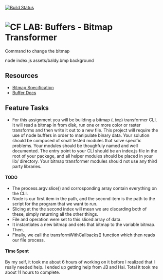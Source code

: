 [![Build Status](https://www.travis-ci.com/mattoattacko/lab-04.svg?branch=master)](https://www.travis-ci.com/mattoattacko/lab-04)

![CF](http://i.imgur.com/7v5ASc8.png) LAB: Buffers - Bitmap Transformer
=======================================================================
Command to change the bitmap

node index.js assets/baldy.bmp background

## Resources  
* [Bitmap Specification](https://en.wikipedia.org/wiki/BMP_file_format)
* [Buffer Docs](https://nodejs.org/api/buffer.html)

## Feature Tasks
* For this assignment you will be building a bitmap (`.bmp`) transformer CLI. It will read a bitmap in from disk, run one or more color or raster transforms and then write it out to a new file. This project will require the use of node buffers in order to manipulate binary data. Your solution should be composed of small tested modules that solve specific problems. Your modules should be thoughfuly named and well documented. The entry point to your CLI should be an index.js file in the root of your package, and all helper modules should be placed in your lib/ directory. Your bitmap transformer modules should not use any third party libraries.

#### TODO
* The process.argv.slice() and corrosponding array contain everything on the CLI. 
* Node is our first item in the path, and the second item is the path to the script for the program that we want to run.
* Slicing at the the second index will mean we are discarding both of these, simply returning all the other things.
* File and operation were set to this sliced array of data. 
* It instantiates a new bitmap and sets that bitmap to the variable bitmap. Then, 
* Finally, we call the transformWithCallbacks() function which then reads our file process. 

#### Time Spent
By my self, it took me about 6 hours of working on it before I realized that I really needed help. I ended up getting help from JB and Hai. Total it took me about 11 hours to complete.

